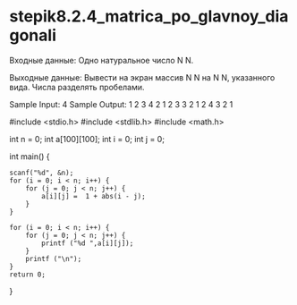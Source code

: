 # stepik8.2.4_matrica_po_glavnoy_diagonali

Входные данные:
Одно натуральное число 
N
N.

Выходные данные: 
Вывести на экран массив 
N
N на 
N
N, указанного вида. Числа разделять пробелами.

Sample Input:
4
Sample Output:
1 2 3 4
2 1 2 3
3 2 1 2
4 3 2 1


#include <stdio.h>
#include <stdlib.h> 
#include <math.h>
 
int n = 0;
int a[100][100];
int i = 0;
int j = 0;
 
int main() {
 
    scanf("%d", &n);
    for (i = 0; i < n; i++) {
        for (j = 0; j < n; j++) {
            a[i][j] =  1 + abs(i - j);
        }
    }
 
    for (i = 0; i < n; i++) {
        for (j = 0; j < n; j++) {
            printf ("%d ",a[i][j]);
        }
        printf ("\n");
    }
    return 0;
}
